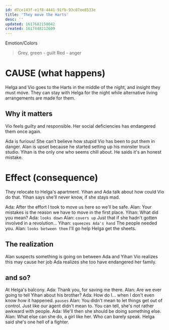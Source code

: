 ```yaml
---
id: d7ce143f-e1f8-4441-91fb-93c07ee8533e
title: 'They move the Harts'
desc: ''
updated: 1617682150042
created: 1617448212609
---
```

Emotion/Colors
> Grey, green - guilt
> Red - anger

# CAUSE (what happens)
Helga and Vio goes to the Harts in the middle of the night, and insight they must move. They can stay with Helga for the night while alternative living arrangements are made for them.

##  Why it matters
Vio feels guilty and responsible. Her social deficiencies has endangered them once again.

Ada is furious! She can't believe how stupid Vio has been to put them in danger. 
Alan is upset because he started setting up his monster truck studio.
Yihan is the only one who seems chill about. He saids it's an honest mistake.

# Effect (consequence) 

They relocate to Helga's apartment.
Yihan and Ada talk about how could Vio do that. Yihan says she'll never know, if she stays mad.

Ada: After the effort I took to move us here so we'll be safe.
Alan: Your mistakes is the reason we have to move in the first place.
Yihan: What did you mean?
Ada: `looks down`
Alan: `covers up` Just that if she hadn't gotten involved in a revolution...
Yihan: `squeezes Ada's hand` The people needed you.
Alan: `looks between them` I'll go help Helga get the sheets.

## The realization

Alan suspects something is going on between Ada and Yihan
Vio realizes this may cause her job
Ada realizes she too have endangered her family.

## and so?

At Helga's balcony.
Ada: Thank you, for saving me there.
Alan: Are we ever going to tell Yihan about his brother?
Ada: How do I... when I don't even know how it happened. `pauses`
Alan: You didn't mean to let things get out of control. Just like our agent didn't mean to. You can tell, she's not rather awkward with people.
Ada: We'll then she should be doing something else.
Alan: What else can she do, a girl like her. Who can barely speak. Helga said she's one hell of a fighter.

